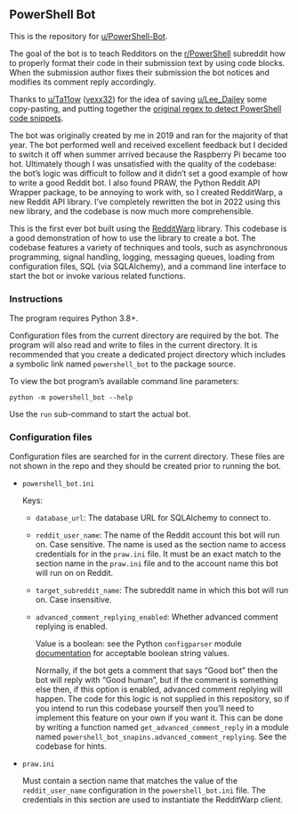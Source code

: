 
## PowerShell Bot

This is the repository for [u/PowerShell-Bot].

[u/PowerShell-Bot]: https://www.reddit.com/u/PowerShell-Bot

The goal of the bot is to teach Redditors on the [r/PowerShell] subreddit how to
properly format their code in their submission text by using code blocks. When the
submission author fixes their submission the bot notices and modifies its comment
reply accordingly.

[r/PowerShell]: https://www.reddit.com/r/PowerShell

Thanks to [u/Ta11ow] \([vexx32]\) for the idea of saving [u/Lee_Dailey] some copy-pasting,
and putting together the [original regex to detect PowerShell code snippets][subm_8jz1rn].

[u/Ta11ow]: https://www.reddit.com/u/Ta11ow
[vexx32]: https://github.com/vexx32
[u/Lee_Dailey]: https://www.reddit.com/u/Lee_Dailey
[subm_8jz1rn]: https://www.reddit.com/r/PowerShell/comments/8jz1rn/meta_regex_to_detect_common_ps_code_snippets/

The bot was originally created by me in 2019 and ran for the majority of that year. The
bot performed well and received excellent feedback but I decided to switch it off when
summer arrived because the Raspberry Pi became too hot. Ultimately though I was
unsatisfied with the quality of the codebase: the bot’s logic was difficult to follow and
it didn’t set a good example of how to write a good Reddit bot. I also found PRAW, the
Python Reddit API Wrapper package, to be annoying to work with, so I created RedditWarp,
a new Reddit API library. I’ve completely rewritten the bot in 2022 using this new
library, and the codebase is now much more comprehensible.

This is the first ever bot built using the [RedditWarp][RedditWarp PyPI] library.
This codebase is a good demonstration of how to use the library to create a bot.
The codebase features a variety of techniques and tools, such as asynchronous
programming, signal handling, logging, messaging queues, loading from configuration
files, SQL (via SQLAlchemy), and a command line interface to start the bot or invoke
various related functions.

[RedditWarp PyPI]: https://pypi.org/project/redditwarp/

### Instructions

The program requires Python 3.8+.

Configuration files from the current directory are required by the bot.
The program will also read and write to files in the current directory.
It is recommended that you create a dedicated project directory which includes
a symbolic link named `powershell_bot` to the package source.

To view the bot program’s available command line parameters:

```shell
python -m powershell_bot --help
```

Use the `run` sub-command to start the actual bot.

### Configuration files

Configuration files are searched for in the current directory. These files are not
shown in the repo and they should be created prior to running the bot.

* `powershell_bot.ini`

    Keys:

    * `database_url`: The database URL for SQLAlchemy to connect to.

    * `reddit_user_name`: The name of the Reddit account this bot will run on. Case sensitive.
        The name is used as the section name to access credentials for in the `praw.ini` file.
        It must be an exact match to the section name in the `praw.ini` file and to the
        account name this bot will run on on Reddit.

    * `target_subreddit_name`: The subreddit name in which this bot will run on. Case insensitive.

    * `advanced_comment_replying_enabled`: Whether advanced comment replying is enabled.

        Value is a boolean: see the Python `configparser` module [documentation][ConfigParser_getboolean]
        for acceptable boolean string values.

        [ConfigParser_getboolean]: https://docs.python.org/3/library/configparser.html#configparser.ConfigParser.getboolean

        Normally, if the bot gets a comment that says “Good bot” then the bot will reply with
        “Good human”, but if the comment is something else then, if this option is enabled,
        advanced comment replying will happen. The code for this logic is not supplied in this
        repository, so if you intend to run this codebase yourself then you’ll need to implement
        this feature on your own if you want it. This can be done by writing a function named
        `get_advanced_comment_reply` in a module named `powershell_bot_snapins.advanced_comment_replying`.
        See the codebase for hints.

* `praw.ini`

    Must contain a section name that matches the value of the `reddit_user_name` configuration
    in the  `powershell_bot.ini` file. The credentials in this section are used to instantiate
    the RedditWarp client.
